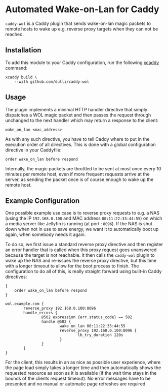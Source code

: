 # Automated Wake-on-Lan for Caddy

`caddy-wol` is a Caddy plugin that sends wake-on-lan magic packets to remote hosts to wake up e.g. reverse proxy targets when they can not be reached.

## Installation

To add this module to your Caddy configuration, run the following [xcaddy](https://caddyserver.com/docs/build#xcaddy) command:

```shell
xcaddy build \
    --with github.com/dulli/caddy-wol
```

## Usage

The plugin implements a minimal HTTP handler directive that simply dispatches a WOL magic packet and then passes the request through unchanged to the next handler which may return a response to the client:

```
wake_on_lan <mac_address>
```

As with any such directive, you have to tell Caddy where to put in the execution order of all directives. This is done with a global configuration directive in your Caddyfile:

```
order wake_on_lan before respond
```

Internally, the magic packets are throttled to be sent at most once every 10 minutes per remote host, even if more frequent requests arrive at the server, as sending the packet once is of course enough to wake up the remote host.

## Example Configuration

One possible example use case is to reverse proxy requests to e.g. a NAS (using the IP `192.168.0.100` and MAC address `00:11:22:33:44:55`) on which a media server like Jellyfin is running (at port `:8096`). If the NAS is shut down when not in use to save energy, we want it to automatically boot up again, when somebody needs it again.

To do so, we first issue a standard reverse proxy directive and then register an error handler that is called when this proxy request goes unanswered because the target is not reachable. It then calls the `caddy-wol` plugin to wake up the NAS and re-issues the reverse proxy directive, but this time with a longer timeout to allow for the boot process to finish. The configuration to do all of this, is really straight forward using built-in Caddy directives:

```
{
    order wake_on_lan before respond
}

wol.example.com {
        reverse_proxy 192.168.0.100:8096
        handle_errors {
                @502 expression {err.status_code} == 502
                handle @502 {
                        wake_on_lan 00:11:22:33:44:55
                        reverse_proxy 192.168.0.100:8096 {
                                lb_try_duration 120s
                        }
                }
        }
}
```

For the client, this results in an as nice as possible user experience, where the page load simply takes a longer time and then automatically shows the requested resource as soon as it is available (if the wait time stays in the bounds of the clients request timeout). No error messages have to be presented and no manual or automatic page refreshes are required.
